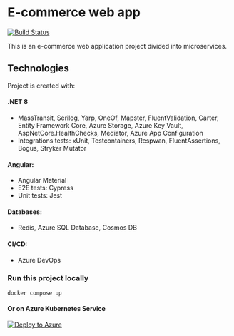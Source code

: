 # E-commerce web app
[![Build Status](https://dev.azure.com/lewy64/WebShop/_apis/build/status%2Ftests%2FRun%20Basket%20Api%20tests?branchName=master)](https://dev.azure.com/lewy64/WebShop/_build/latest?definitionId=2&branchName=master)

This is an e-commerce web application project divided into microservices.

## Technologies
Project is created with:
#### .NET 8
* MassTransit, Serilog, Yarp, OneOf, Mapster, FluentValidation, Carter,
  Entity Framework Core, Azure Storage, Azure Key Vault, AspNetCore.HealthChecks, Mediator, Azure App Configuration
* Integrations tests: xUnit, Testcontainers, Respwan, FluentAssertions, Bogus, Stryker Mutator
#### Angular:
* Angular Material
* E2E tests: Cypress
* Unit tests: Jest
#### Databases: 
* Redis, Azure SQL Database, Cosmos DB
#### CI/CD:
* Azure DevOps

### Run this project locally
```
docker compose up
```
#### Or on Azure Kubernetes Service
[![Deploy to Azure](https://aka.ms/deploytoazurebutton)](https://portal.azure.com/#create/Microsoft.Template/uri/https%3A%2F%2Fraw.githubusercontent.com%2Flewy256%2FWebShop%2Fmaster%2F.azure%2Finfrastructure%2Ftemplate.json)

